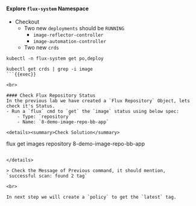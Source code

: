 #### Explore `flux-system` Namespace
- Checkout
    - Two new `deployments` should be `RUNNING`
        - `image-reflector-controller`
        - `image-automation-controller`
    - Two new `crds`

```
kubectl -n flux-system get po,deploy

kubectl get crds | grep -i image
```{{exec}}

<br>

#### Check Flux Repository Status
In the previous lab we have created a `Flux Repository` Object, lets check it's Status.
- Run a `flux` cmd to `get` the `image` status using below spec:
    - Type: `repository`
    - Name: `8-demo-image-repo-bb-app`

<details><summary>Check Solution</summary>

```
flux get images repository 8-demo-image-repo-bb-app
```{{exec}}

</details>

> Check the Message of Previous command, it should mention, `successful scan: found 2 tag`

<br>

In next step we will create a `policy` to get the `latest` tag.